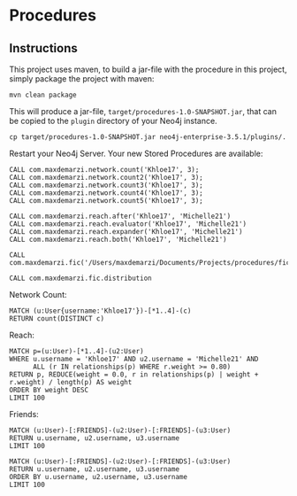 # Procedures

Instructions
------------ 

This project uses maven, to build a jar-file with the procedure in this
project, simply package the project with maven:

    mvn clean package

This will produce a jar-file, `target/procedures-1.0-SNAPSHOT.jar`,
that can be copied to the `plugin` directory of your Neo4j instance.

    cp target/procedures-1.0-SNAPSHOT.jar neo4j-enterprise-3.5.1/plugins/.
    

Restart your Neo4j Server. Your new Stored Procedures are available:

    CALL com.maxdemarzi.network.count('Khloe17', 3);
    CALL com.maxdemarzi.network.count2('Khloe17', 3);
    CALL com.maxdemarzi.network.count3('Khloe17', 3);
    CALL com.maxdemarzi.network.count4('Khloe17', 3);
    CALL com.maxdemarzi.network.count5('Khloe17', 3);    

    CALL com.maxdemarzi.reach.after('Khloe17', 'Michelle21')
    CALL com.maxdemarzi.reach.evaluator('Khloe17', 'Michelle21')
    CALL com.maxdemarzi.reach.expander('Khloe17', 'Michelle21')
    CALL com.maxdemarzi.reach.both('Khloe17', 'Michelle21')
        
    CALL com.maxdemarzi.fic('/Users/maxdemarzi/Documents/Projects/procedures/fic.csv')
    
    CALL com.maxdemarzi.fic.distribution
    
Network Count:

    MATCH (u:User{username:'Khloe17'})-[*1..4]-(c) 
    RETURN count(DISTINCT c)
    

Reach:

    MATCH p=(u:User)-[*1..4]-(u2:User) 
    WHERE u.username = 'Khloe17' AND u2.username = 'Michelle21' AND
          ALL (r IN relationships(p) WHERE r.weight >= 0.80)
    RETURN p, REDUCE(weight = 0.0, r in relationships(p) | weight + r.weight) / length(p) AS weight
    ORDER BY weight DESC
    LIMIT 100
    
Friends:

    MATCH (u:User)-[:FRIENDS]-(u2:User)-[:FRIENDS]-(u3:User) 
    RETURN u.username, u2.username, u3.username
    LIMIT 100

    MATCH (u:User)-[:FRIENDS]-(u2:User)-[:FRIENDS]-(u3:User) 
    RETURN u.username, u2.username, u3.username
    ORDER BY u.username, u2.username, u3.username
    LIMIT 100
        